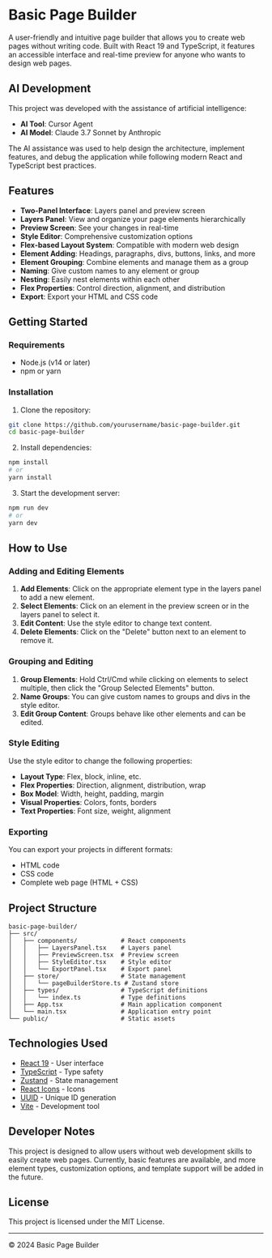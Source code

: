 # Basic Page Builder

A user-friendly and intuitive page builder that allows you to create web pages without writing code. Built with React 19 and TypeScript, it features an accessible interface and real-time preview for anyone who wants to design web pages.

## AI Development

This project was developed with the assistance of artificial intelligence:

- **AI Tool**: Cursor Agent
- **AI Model**: Claude 3.7 Sonnet by Anthropic

The AI assistance was used to help design the architecture, implement features, and debug the application while following modern React and TypeScript best practices.

## Features

- **Two-Panel Interface**: Layers panel and preview screen
- **Layers Panel**: View and organize your page elements hierarchically
- **Preview Screen**: See your changes in real-time
- **Style Editor**: Comprehensive customization options
- **Flex-based Layout System**: Compatible with modern web design
- **Element Adding**: Headings, paragraphs, divs, buttons, links, and more
- **Element Grouping**: Combine elements and manage them as a group
- **Naming**: Give custom names to any element or group
- **Nesting**: Easily nest elements within each other
- **Flex Properties**: Control direction, alignment, and distribution
- **Export**: Export your HTML and CSS code

## Getting Started

### Requirements

- Node.js (v14 or later)
- npm or yarn

### Installation

1. Clone the repository:

```bash
git clone https://github.com/yourusername/basic-page-builder.git
cd basic-page-builder
```

2. Install dependencies:

```bash
npm install
# or
yarn install
```

3. Start the development server:

```bash
npm run dev
# or
yarn dev
```

## How to Use

### Adding and Editing Elements

1. **Add Elements**: Click on the appropriate element type in the layers panel to add a new element.
2. **Select Elements**: Click on an element in the preview screen or in the layers panel to select it.
3. **Edit Content**: Use the style editor to change text content.
4. **Delete Elements**: Click on the "Delete" button next to an element to remove it.

### Grouping and Editing

1. **Group Elements**: Hold Ctrl/Cmd while clicking on elements to select multiple, then click the "Group Selected Elements" button.
2. **Name Groups**: You can give custom names to groups and divs in the style editor.
3. **Edit Group Content**: Groups behave like other elements and can be edited.

### Style Editing

Use the style editor to change the following properties:

- **Layout Type**: Flex, block, inline, etc.
- **Flex Properties**: Direction, alignment, distribution, wrap
- **Box Model**: Width, height, padding, margin
- **Visual Properties**: Colors, fonts, borders
- **Text Properties**: Font size, weight, alignment

### Exporting

You can export your projects in different formats:

- HTML code
- CSS code
- Complete web page (HTML + CSS)

## Project Structure

```
basic-page-builder/
├── src/
│   ├── components/            # React components
│   │   ├── LayersPanel.tsx    # Layers panel
│   │   ├── PreviewScreen.tsx  # Preview screen
│   │   ├── StyleEditor.tsx    # Style editor
│   │   └── ExportPanel.tsx    # Export panel
│   ├── store/                 # State management
│   │   └── pageBuilderStore.ts # Zustand store
│   ├── types/                 # TypeScript definitions
│   │   └── index.ts           # Type definitions
│   ├── App.tsx                # Main application component
│   └── main.tsx               # Application entry point
└── public/                    # Static assets
```

## Technologies Used

- [React 19](https://react.dev/) - User interface
- [TypeScript](https://www.typescriptlang.org/) - Type safety
- [Zustand](https://github.com/pmndrs/zustand) - State management
- [React Icons](https://react-icons.github.io/react-icons/) - Icons
- [UUID](https://github.com/uuidjs/uuid) - Unique ID generation
- [Vite](https://vitejs.dev/) - Development tool

## Developer Notes

This project is designed to allow users without web development skills to easily create web pages. Currently, basic features are available, and more element types, customization options, and template support will be added in the future.

## License

This project is licensed under the MIT License.

---

© 2024 Basic Page Builder

